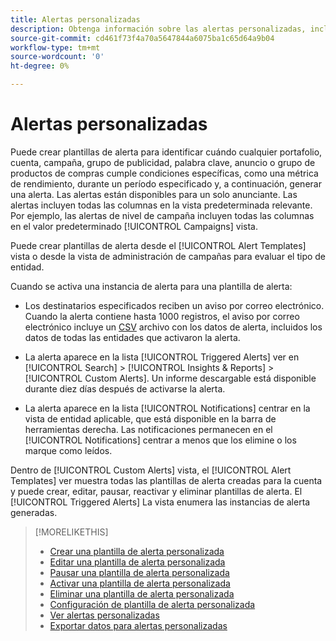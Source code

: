 ```yaml
---
title: Alertas personalizadas
description: Obtenga información sobre las alertas personalizadas, incluido cómo crear plantillas de alerta y cuándo se activan.
source-git-commit: cd461f73f4a70a5647844a6075ba1c65d64a9b04
workflow-type: tm+mt
source-wordcount: '0'
ht-degree: 0%

---
```


# Alertas personalizadas

Puede crear plantillas de alerta para identificar cuándo cualquier portafolio, cuenta, campaña, grupo de publicidad, palabra clave, anuncio o grupo de productos de compras cumple condiciones específicas, como una métrica de rendimiento, durante un período especificado y, a continuación, generar una alerta. Las alertas están disponibles para un solo anunciante. Las alertas incluyen todas las columnas en la vista predeterminada relevante. Por ejemplo, las alertas de nivel de campaña incluyen todas las columnas en el valor predeterminado [!UICONTROL Campaigns] vista.

Puede crear plantillas de alerta desde el [!UICONTROL Alert Templates] vista o desde la vista de administración de campañas para evaluar el tipo de entidad.

Cuando se activa una instancia de alerta para una plantilla de alerta:

* Los destinatarios especificados reciben un aviso por correo electrónico. Cuando la alerta contiene hasta 1000 registros, el aviso por correo electrónico incluye un [CSV](/help/search-social-commerce/glossary.md#c-d) archivo con los datos de alerta, incluidos los datos de todas las entidades que activaron la alerta.

* La alerta aparece en la lista [!UICONTROL Triggered Alerts] ver en [!UICONTROL Search] > [!UICONTROL Insights & Reports] > [!UICONTROL Custom Alerts]. Un informe descargable está disponible durante diez días después de activarse la alerta.

* La alerta aparece en la lista [!UICONTROL Notifications] centrar en la vista de entidad aplicable, que está disponible en la barra de herramientas derecha. Las notificaciones permanecen en el [!UICONTROL Notifications] centrar a menos que los elimine o los marque como leídos.

Dentro de [!UICONTROL Custom Alerts] vista, el [!UICONTROL Alert Templates] ver muestra todas las plantillas de alerta creadas para la cuenta y puede crear, editar, pausar, reactivar y eliminar plantillas de alerta. El [!UICONTROL Triggered Alerts] La vista enumera las instancias de alerta generadas.

>[!MORELIKETHIS]
>
>* [Crear una plantilla de alerta personalizada](alert-template-create.md)
>* [Editar una plantilla de alerta personalizada](alert-template-edit.md)
>* [Pausar una plantilla de alerta personalizada](alert-template-pause.md)
>* [Activar una plantilla de alerta personalizada](alert-template-activate.md)
>* [Eliminar una plantilla de alerta personalizada](alert-template-delete.md)
>* [Configuración de plantilla de alerta personalizada](alert-template-settings.md)
>* [Ver alertas personalizadas](alert-view.md)
>* [Exportar datos para alertas personalizadas](alert-export-data.md)

